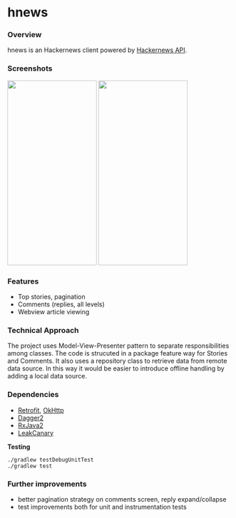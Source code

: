 # hnews

### Overview

hnews is an Hackernews client powered by [Hackernews API](https://github.com/HackerNews/API).

### Screenshots

<img src="https://github.com/neilvinas/hnews/blob/master/art/top_stories.png" width="200" height="415"> <img src="https://github.com/neilvinas/hnews/blob/master/art/comments.png" width="200" height="415"> 

### Features

* Top stories, pagination
* Comments (replies, all levels)
* Webview article viewing

### Technical Approach

The project uses Model-View-Presenter pattern to separate responsibilities among classes. The code is strucuted in a package feature way for Stories and Comments. It also uses a repository class to retrieve data from remote data source. In this way it would be easier to introduce offline handling by adding a local data source. 

### Dependencies

* [Retrofit](http://square.github.io/retrofit/), [OkHttp](https://github.com/square/okhttp)
* [Dagger2](https://github.com/google/dagger)
* [RxJava2](https://github.com/google/dagger)
* [LeakCanary](https://github.com/square/leakcanary)

**Testing**

    ./gradlew testDebugUnitTest
    ./gradlew test
    
### Further improvements

* better pagination strategy on comments screen, reply expand/collapse
* test improvements both for unit and instrumentation tests 
